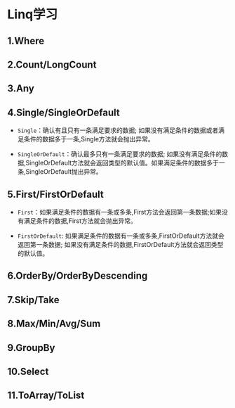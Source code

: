 # Linq学习

## 1.Where

## 2.Count/LongCount

## 3.Any

## 4.Single/SingleOrDefault

- `Single`：确认有且只有一条满足要求的数据; 如果没有满足条件的数据或者满足条件的数据多于一条,Single方法就会抛出异常。

- `SingleOrDefault`：确认最多只有一条满足要求的数据; 如果没有满足条件的数据,SingleOrDefault方法就会返回类型的默认值。如果满足条件的数据多于一条,SingleOrDefault抛出异常。

## 5.First/FirstOrDefault

- `First`：如果满足条件的数据有一条或多条,First方法会返回第一条数据;如果没有满足条件的数据,First方法就会抛出异常。

- `FirstOrDefault`: 如果满足条件的数据有一条或多条,FirstOrDefault方法就会返回第一条数据; 如果没有满足条件的数据,FirstOrDefault方法就会返回类型的默认值。

## 6.OrderBy/OrderByDescending

## 7.Skip/Take

## 8.Max/Min/Avg/Sum

## 9.GroupBy

## 10.Select

## 11.ToArray/ToList


